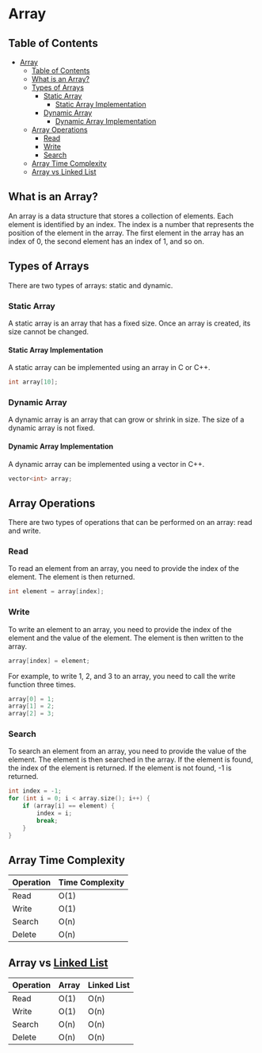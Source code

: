 # Array

## Table of Contents

- [Array](#array)
  - [Table of Contents](#table-of-contents)
  - [What is an Array?](#what-is-an-array)
  - [Types of Arrays](#types-of-arrays)
    - [Static Array](#static-array)
      - [Static Array Implementation](#static-array-implementation)
    - [Dynamic Array](#dynamic-array)
      - [Dynamic Array Implementation](#dynamic-array-implementation)
  - [Array Operations](#array-operations)
    - [Read](#read)
    - [Write](#write)
    - [Search](#search)
  - [Array Time Complexity](#array-time-complexity)
  - [Array vs Linked List](#array-vs-linked-list)

## What is an Array?

An array is a data structure that stores a collection of elements. Each element is identified by an index. The index is a number that represents the position of the element in the array. The first element in the array has an index of 0, the second element has an index of 1, and so on.

## Types of Arrays

There are two types of arrays: static and dynamic.

### Static Array

A static array is an array that has a fixed size. Once an array is created, its size cannot be changed.

#### Static Array Implementation

A static array can be implemented using an array in C or C++.

```c
int array[10];
```

### Dynamic Array

A dynamic array is an array that can grow or shrink in size. The size of a dynamic array is not fixed.

#### Dynamic Array Implementation

A dynamic array can be implemented using a vector in C++.

```c++
vector<int> array;
```

## Array Operations

There are two types of operations that can be performed on an array: read and write.

### Read

To read an element from an array, you need to provide the index of the element. The element is then returned.

```c
int element = array[index];
```

### Write

To write an element to an array, you need to provide the index of the element and the value of the element. The element is then written to the array.

```c
array[index] = element;
```

For example, to write 1, 2, and 3 to an array, you need to call the write function three times.

```c
array[0] = 1;
array[1] = 2;
array[2] = 3;
```

### Search

To search an element from an array, you need to provide the value of the element. The element is then searched in the array. If the element is found, the index of the element is returned. If the element is not found, -1 is returned.

```c
int index = -1;
for (int i = 0; i < array.size(); i++) {
    if (array[i] == element) {
        index = i;
        break;
    }
}
```

## Array Time Complexity

| Operation | Time Complexity |
| --------- | --------------- |
| Read      | O(1)            |
| Write     | O(1)            |
| Search    | O(n)            |
| Delete    | O(n)            |

## Array vs [Linked List](Linked-List.md)

| Operation | Array | Linked List |
| --------- | ----- | ----------- |
| Read      | O(1)  | O(n)        |
| Write     | O(1)  | O(n)        |
| Search    | O(n)  | O(n)        |
| Delete    | O(n)  | O(n)        |
